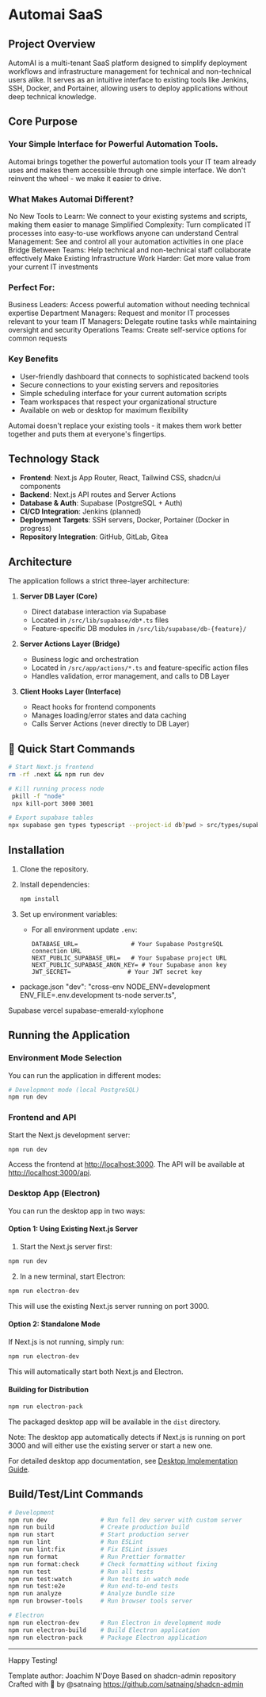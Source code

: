 # Automai SaaS

## Project Overview

AutomAI is a multi-tenant SaaS platform designed to simplify deployment workflows and infrastructure management for technical and non-technical users alike. It serves as an intuitive interface to existing tools like Jenkins, SSH, Docker, and Portainer, allowing users to deploy applications without deep technical knowledge.

## Core Purpose

### Your Simple Interface for Powerful Automation Tools.
Automai brings together the powerful automation tools your IT team already uses and makes them accessible through one simple interface. We don't reinvent the wheel - we make it easier to drive.

### What Makes Automai Different?

No New Tools to Learn: We connect to your existing systems and scripts, making them easier to manage
Simplified Complexity: Turn complicated IT processes into easy-to-use workflows anyone can understand
Central Management: See and control all your automation activities in one place
Bridge Between Teams: Help technical and non-technical staff collaborate effectively
Make Existing Infrastructure Work Harder: Get more value from your current IT investments

### Perfect For:

Business Leaders: Access powerful automation without needing technical expertise
Department Managers: Request and monitor IT processes relevant to your team
IT Managers: Delegate routine tasks while maintaining oversight and security
Operations Teams: Create self-service options for common requests

### Key Benefits

- User-friendly dashboard that connects to sophisticated backend tools
- Secure connections to your existing servers and repositories
- Simple scheduling interface for your current automation scripts
- Team workspaces that respect your organizational structure
- Available on web or desktop for maximum flexibility

Automai doesn't replace your existing tools - it makes them work better together and puts them at everyone's fingertips.

## Technology Stack

- **Frontend**: Next.js App Router, React, Tailwind CSS, shadcn/ui components
- **Backend**: Next.js API routes and Server Actions
- **Database & Auth**: Supabase (PostgreSQL + Auth)
- **CI/CD Integration**: Jenkins (planned)
- **Deployment Targets**: SSH servers, Docker, Portainer (Docker in progress)
- **Repository Integration**: GitHub, GitLab, Gitea

## Architecture

The application follows a strict three-layer architecture:

1. **Server DB Layer (Core)**
   - Direct database interaction via Supabase
   - Located in `/src/lib/supabase/db*.ts` files
   - Feature-specific DB modules in `/src/lib/supabase/db-{feature}/`

2. **Server Actions Layer (Bridge)**
   - Business logic and orchestration
   - Located in `/src/app/actions/*.ts` and feature-specific action files
   - Handles validation, error management, and calls to DB Layer

3. **Client Hooks Layer (Interface)**
   - React hooks for frontend components
   - Manages loading/error states and data caching
   - Calls Server Actions (never directly to DB Layer)

## 🚀 Quick Start Commands

```bash
# Start Next.js frontend
rm -rf .next && npm run dev

# Kill running process node
 pkill -f "node"
 npx kill-port 3000 3001

# Export supabase tables
npx supabase gen types typescript --project-id db?pwd > src/types/supabase.ts
```

## Installation

1. Clone the repository.
2. Install dependencies:
   ```bash
   npm install
   ```
3. Set up environment variables:

   - For all environment update `.env`:
     ```env
     DATABASE_URL=               # Your Supabase PostgreSQL connection URL
     NEXT_PUBLIC_SUPABASE_URL=   # Your Supabase project URL
     NEXT_PUBLIC_SUPABASE_ANON_KEY= # Your Supabase anon key
     JWT_SECRET=                # Your JWT secret key
     ```
- package.json
  "dev": "cross-env NODE_ENV=development ENV_FILE=.env.development ts-node server.ts",

Supabase vercel supabase-emerald-xylophone

## Running the Application

### Environment Mode Selection

You can run the application in different modes:

```bash
# Development mode (local PostgreSQL)
npm run dev

```

### Frontend and API

Start the Next.js development server:

```bash
npm run dev
```

Access the frontend at [http://localhost:3000](http://localhost:3000).
The API will be available at [http://localhost:3000/api](http://localhost:3000/api).

### Desktop App (Electron)

You can run the desktop app in two ways:

#### Option 1: Using Existing Next.js Server

1. Start the Next.js server first:

```bash
npm run dev
```

2. In a new terminal, start Electron:

```bash
npm run electron-dev
```

This will use the existing Next.js server running on port 3000.

#### Option 2: Standalone Mode

If Next.js is not running, simply run:

```bash
npm run electron-dev
```

This will automatically start both Next.js and Electron.

#### Building for Distribution

```bash
npm run electron-pack
```

The packaged desktop app will be available in the `dist` directory.

Note: The desktop app automatically detects if Next.js is running on port 3000 and will either use the existing server or start a new one.

For detailed desktop app documentation, see [Desktop Implementation Guide](docs/instructions/desktop.md).

## Build/Test/Lint Commands

```bash
# Development
npm run dev               # Run full dev server with custom server
npm run build             # Create production build
npm run start             # Start production server
npm run lint              # Run ESLint
npm run lint:fix          # Fix ESLint issues
npm run format            # Run Prettier formatter
npm run format:check      # Check formatting without fixing
npm run test              # Run all tests
npm run test:watch        # Run tests in watch mode
npm run test:e2e          # Run end-to-end tests
npm run analyze           # Analyze bundle size
npm run browser-tools     # Run browser tools server

# Electron
npm run electron-dev      # Run Electron in development mode
npm run electron-build    # Build Electron application
npm run electron-pack     # Package Electron application
``` 

---

Happy Testing!

Template author: Joachim N'Doye
Based on shadcn-admin repository
Crafted with 🤍 by @satnaing
https://github.com/satnaing/shadcn-admin